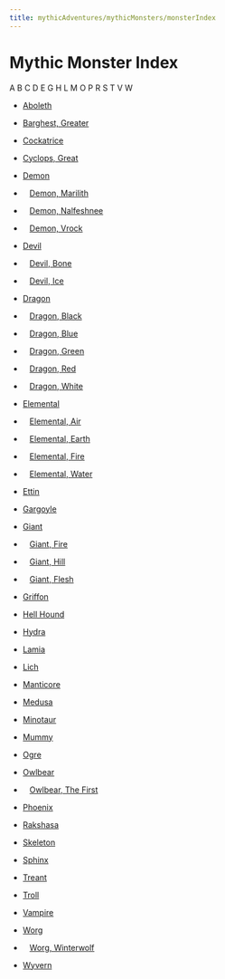 ```yaml
---
title: mythicAdventures/mythicMonsters/monsterIndex
---
```

# Mythic Monster Index

A B C D E G H L M O P R S T V W

- [Aboleth](mythicAdventures/mythicMonsters/aboleth.md)

- [Barghest, Greater](mythicAdventures/mythicMonsters/barghest.md)

- [Cockatrice](mythicAdventures/mythicMonsters/cockatrice.md)
- [Cyclops, Great](mythicAdventures/mythicMonsters/cyclops.md)

- [Demon](mythicAdventures/mythicMonsters/demons.md)
-    [Demon, Marilith](mythicAdventures/mythicMonsters/demons.md#_demon-marilith)
-    [Demon, Nalfeshnee](mythicAdventures/mythicMonsters/demons.md#_demon-nalfeshnee)
-    [Demon, Vrock](mythicAdventures/mythicMonsters/demons.md#_demon-vrock)
- [Devil](mythicAdventures/mythicMonsters/devils.md)
-    [Devil, Bone](mythicAdventures/mythicMonsters/devils.md#_devil-bone)
-    [Devil, Ice](mythicAdventures/mythicMonsters/devils.md#_devil-ice)
- [Dragon](mythicAdventures/mythicMonsters/dragons.md)
-    [Dragon, Black](mythicAdventures/mythicMonsters/dragons.md#_dragon-black)
-    [Dragon, Blue](mythicAdventures/mythicMonsters/dragons.md#_dragon-blue)
-    [Dragon, Green](mythicAdventures/mythicMonsters/dragons.md#_dragon-green)
-    [Dragon, Red](mythicAdventures/mythicMonsters/dragons.md#_dragon-red)
-    [Dragon, White](mythicAdventures/mythicMonsters/dragons.md#_dragon-white)

- [Elemental](mythicAdventures/mythicMonsters/elementals.md)
-    [Elemental, Air](mythicAdventures/mythicMonsters/elementals.md#_elemental-air)
-    [Elemental, Earth](mythicAdventures/mythicMonsters/elementals.md#_elemental-earth)
-    [Elemental, Fire](mythicAdventures/mythicMonsters/elementals.md#_elemental-fire)
-    [Elemental, Water](mythicAdventures/mythicMonsters/elementals.md#_elemental-water)
- [Ettin](mythicAdventures/mythicMonsters/ettin.md)

- [Gargoyle](mythicAdventures/mythicMonsters/gargoyle.md)
- [Giant](mythicAdventures/mythicMonsters/giants.md)
-    [Giant, Fire](mythicAdventures/mythicMonsters/giants.md#_giant-fire)
-    [Giant, Hill](mythicAdventures/mythicMonsters/giants.md#_giant-hill)
-    [Giant, Flesh](mythicAdventures/mythicMonsters/giants.md#_giant-flesh)
- [Griffon](mythicAdventures/mythicMonsters/griffon.md)

- [Hell Hound](mythicAdventures/mythicMonsters/hellHound.md)
- [Hydra](mythicAdventures/mythicMonsters/hydra.md)

- [Lamia](mythicAdventures/mythicMonsters/lamia.md)
- [Lich](mythicAdventures/mythicMonsters/lich.md)

- [Manticore](mythicAdventures/mythicMonsters/manticore.md)
- [Medusa](mythicAdventures/mythicMonsters/medusa.md)
- [Minotaur](mythicAdventures/mythicMonsters/minotaur.md)
- [Mummy](mythicAdventures/mythicMonsters/mummy.md)

- [Ogre](mythicAdventures/mythicMonsters/ogre.md)
- [Owlbear](mythicAdventures/mythicMonsters/owlbear.md)
-    [Owlbear, The First](mythicAdventures/mythicMonsters/owlbear.md#_owlbear-the-first)

- [Phoenix](mythicAdventures/mythicMonsters/phoenix.md)

- [Rakshasa](mythicAdventures/mythicMonsters/rakshasa.md)

- [Skeleton](mythicAdventures/mythicMonsters/skeleton.md)
- [Sphinx](mythicAdventures/mythicMonsters/sphinx.md)

- [Treant](mythicAdventures/mythicMonsters/treant.md)
- [Troll](mythicAdventures/mythicMonsters/troll.md)

- [Vampire](mythicAdventures/mythicMonsters/vampire.md)

- [Worg](mythicAdventures/mythicMonsters/worg.md)
-    [Worg, Winterwolf](mythicAdventures/mythicMonsters/worg.md#_worg-winterwolf)
- [Wyvern](mythicAdventures/mythicMonsters/wyvern.md)

